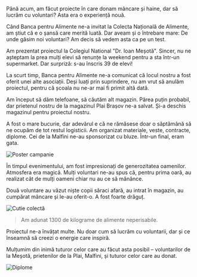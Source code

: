 Până acum, am făcut proiecte în care donam mâncare și haine, dar să lucrăm cu voluntari? Asta era o experiență nouă.

Când Banca pentru Alimente ne-a invitat la Colecta Națională de Alimente, am știut că e o șansă care merită luată. Dar aveam și o întrebare mare: De unde găsim noi voluntari? Am decis să vedem asta ca pe un test.

Am prezentat proiectul la Colegiul National "Dr. Ioan Meșotă". Sincer, nu ne așteptam la prea mulți elevi să renunțe la weekend pentru a sta într-un supermarket. Dar surpriză: s-au înscris 39 de elevi!

La scurt timp, Banca pentru Alimente ne-a comunicat că locul nostru a fost oferit unei alte asociații. Deși luați prin suprindere, nu am vrut să anulăm proiectul, pentru că școala nu ne-ar mai fi primit altă dată.

Am început să dăm telefoane, să căutăm alt magazin. Părea puțin probabil, dar prietenul nostru de la magazinul Plai Brașov ne-a salvat. Și-a deschis magazinul pentru proiectul nostru.

A fost o mare bucurie, dar adevărul e că ne rămăsese doar o săptămână să ne ocupăm de tot restul logisticii. Am organizat materiale, veste, contracte, diplome. Cei de la Malfini ne-au sponsorizat cu bluze. Într-un final, eram gata.

![Poster campanie](/image2.jpg)

În timpul evenimentului, am fost impresionați de generozitatea oamenilor. Atmosfera era magică. Mulți voluntari ne-au spus că, pentru prima oară, au realizat cât de mulți oameni chiar nu au ce să mănânce.

Două voluntare au văzut niște copii săraci afară, au intrat în magazin, au cumpărat mâncare și le-au oferit-o. A fost foarte drăguț.

![Cutie colectă](/image3.jpg)

> Am adunat 1300 de kilograme de alimente neperisabile.

Proiectul ne-a învățat multe. Nu doar cum să lucrăm cu voluntarii, dar și ce înseamnă să creezi o energie care inspiră.

Mulțumim din inimă tuturor celor care au făcut asta posibil – voluntarilor de la Meșotă, prietenilor de la Plai, Malfini, și tuturor celor care au donat.

![Diplome](/image4.jpg)

